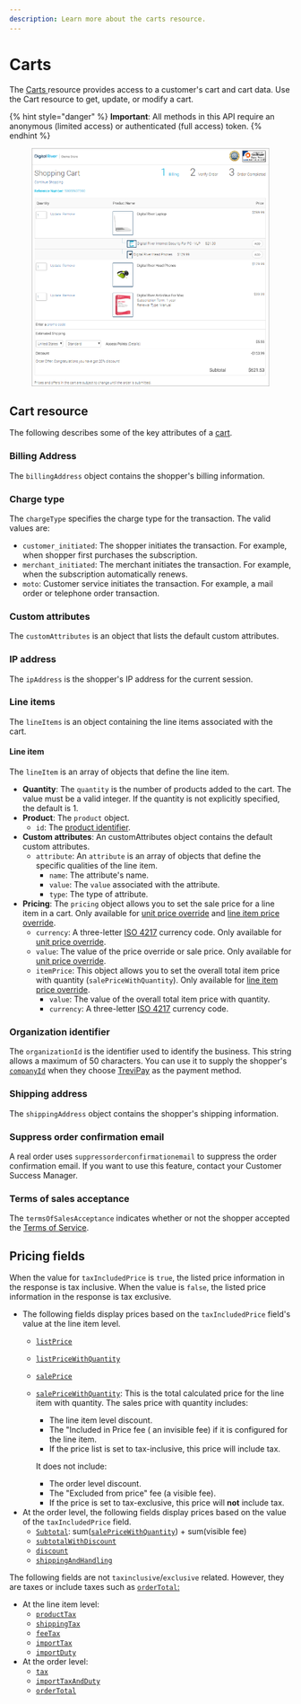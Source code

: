 ```yaml
---
description: Learn more about the carts resource.
---
```


# Carts

The [Carts ](https://www.digitalriver.com/docs/commerce-shopper-api/#tag/Carts)resource provides access to a customer's cart and cart data. Use the Cart resource to get, update, or modify a cart.

{% hint style="danger" %}
**Important**: All methods in this API require an anonymous (limited access) or authenticated (full access) token.
{% endhint %}

<figure><img src="../../../.gitbook/assets/2a56cbc-Digital_River_Demo_Online_Store_Checkout_cart.png" alt=""><figcaption></figcaption></figure>

## Cart resource

The following describes some of the key attributes of a [cart](https://www.digitalriver.com/docs/commerce-shopper-api/#tag/Carts/paths/\~1v1\~1shoppers\~1me\~1carts\~1active/post).

### Billing Address

The `billingAddress` object contains the shopper's billing information.

### Charge type

The `chargeType` specifies the charge type for the transaction. The valid values are:

* `customer_initiated`: The shopper initiates the transaction. For example, when shopper first purchases the subscription.
* `merchant_initiated`: The merchant initiates the transaction. For example, when the subscription automatically renews.
* `moto`: Customer service initiates the transaction. For example, a mail order or telephone order transaction.

### Custom attributes

The `customAttributes` is an object that lists the default custom attributes.

### IP address

The `ipAddress` is the shopper's IP address for the current session.

### Line items

The `lineItems` is an object containing the line items associated with the cart.

#### Line item

The `lineItem` is an array of objects that define the line item.

* **Quantity**: The `quantity` is the number of products added to the cart. The value must be a valid integer. If the quantity is not explicitly specified, the default is 1.
* **Product**: The `product` object.
  * `id`: The [product identifier](../../common-shoppers-and-admin-apis-reference/product-identifier.md).
* **Custom attributes**: An customAttributes object contains the default custom attributes.
  * `attribute`: An `attribute` is an array of objects that define the specific qualities of the line item.
    * `name`:  The attribute's name.
    * `value`:  The `value` associated with the attribute.
    * `type`: The type of attribute.
* **Pricing**: The `pricing` object allows you to set the sale price for a line item in a cart. Only available for [unit price override](https://www.digitalriver.com/docs/commerce-shopper-api/#tag/Price-override) and [line item price override](https://www.digitalriver.com/docs/commerce-shopper-api/#tag/Price-override/paths/\~1v1\~1shoppers\~1me\~1carts\~1active%20\(line%20Item%20price\)/post).
  * `currency`: A three-letter [ISO 4217](https://www.xe.com/iso4217.php) currency code. Only available for [unit price override](https://www.digitalriver.com/docs/commerce-shopper-api/#tag/Price-override).
  * `value`: The value of the price override or sale price. Only available for [unit price override](https://www.digitalriver.com/docs/commerce-shopper-api/#tag/Price-override).
  * `itemPrice`: This object allows you to set the overall total item price with quantity (`salePriceWithQuantity`). Only available for [line item price override](https://www.digitalriver.com/docs/commerce-shopper-api/#tag/Price-override/paths/\~1v1\~1shoppers\~1me\~1carts\~1active%20\(line%20Item%20price\)/post).
    * `value`: The value of the overall total item price with quantity.&#x20;
    * `currency`: A three-letter [ISO 4217](https://www.xe.com/iso4217.php) currency code.&#x20;

### Organization identifier

The `organizationId` is the identifier used to identify the business. This string allows a maximum of 50 characters. You can use it to supply the shopper's [`companyId`](./#company-identifier) when they choose [TreviPay](../../../payments/supported-payment-methods/trevipay.md) as the payment method.

### Shipping address

The `shippingAddress` object contains the shopper's shipping information.

### Suppress order confirmation email

A real order uses `suppressorderconfirmationemail` to suppress the order confirmation email. If you want to use this feature, contact your Customer Success Manager.

### Terms of sales acceptance

The `termsOfSalesAcceptance` indicates whether or not the shopper accepted the [Terms of Service](../../../shopper-apis/cart/creating-or-updating-a-cart/terms-of-sale-acceptance.md).

## Pricing fields

When the value for `taxIncludedPrice` is `true`, the listed price information in the response is tax inclusive. When the value is `false`, the listed price information in the response is tax exclusive.

* The following fields display prices based on the `taxIncludedPrice` field's value at the line item level.
  * [`listPrice`](../orders/pricing.md#list-price)
  * [`listPriceWithQuantity`](../orders/pricing.md#list-price-with-quantity)
  * [`salePrice`](../orders/pricing.md#sale-price)
  *   [`salePriceWithQuantity`](../orders/pricing.md#sales-price-with-quantity): This is the total calculated price for the line item with quantity. The sales price with quantity includes:

      * The line item level discount.
      * The "Included in Price fee ( an invisible fee) if it is configured for the line item.
      * If the price list is set to tax-inclusive, this price will include tax.

      It does not include:

      * The order level discount.
      * The "Excluded from price" fee (a visible fee).
      * If the price is set to tax-exclusive, this price will **not** include tax.
* At the order level, the following fields display prices based on the value of the `taxIncludedPrice` field.
  * [`Subtotal`](../orders/pricing.md#subtotal): sum([`salePriceWithQuantity`](../orders/pricing.md#sales-price-with-quantity)) + sum(visible fee)
  * [`subtotalWithDiscount`](../orders/pricing.md#subtotal-with-discount)
  * [`discount`](../orders/pricing.md#discount)
  * [`shippingAndHandling`](../orders/pricing.md#shipping-and-handling)

The following fields are not `taxinclusive`/`exclusive` related. However, they are taxes or include taxes such as [`orderTotal`:](../orders/pricing.md#order-total)

* At the line item level:
  * [`productTax`](../orders/pricing.md#product-tax)
  * [`shippingTax`](../orders/pricing.md#shipping-tax)
  * [`feeTax`](../orders/pricing.md#fee-tax)
  * [`importTax`](../orders/pricing.md#import-tax)
  * [`importDuty`](../orders/pricing.md#import-duty)
* At the order level:
  * [`tax`](../orders/pricing.md#tax)
  * [`importTaxAndDuty`](../orders/pricing.md#import-tax-and-duty)
  * [`orderTotal`](../orders/pricing.md#order-total)
